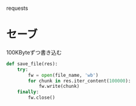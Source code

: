 requests
# セーブ
100KByteずつ書き込む  
```python
def save_file(res):
	try:
		fw = open(file_name, 'wb')
		for chunk in res.iter_content(100000):
			fw.write(chunk)
	finally:
		fw.close()
```
